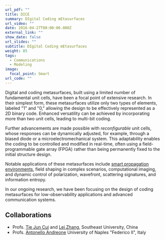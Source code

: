 ```yaml
---
url_pdf: ""
title: DICE
summary: DIgital Coding mEtasurfaces
url_video: ""
date: 2016-04-27T00:00:00.000Z
external_link: ""
show_date: false
url_slides: ""
subtitle: DIgital Coding mEtasurfaces
weight: 85
tags:
  - Communications
  - Modeling
image:
  focal_point: Smart
url_code: ""
---
```

Digital and coding metasurfaces, built using a limited number of fundamental unit cells, have been a focal point of extensive research. In their simplest form, these metasurfaces utilize only two types of elements, labeled "1" and "0," allowing the design to be effectively represented as a 2D binary code. Enhanced versatility can be achieved by incorporating more than two unit cells, leading to multi-bit coding.

Further advancements are made possible with *reconfigurable* unit cells, whose responses can be dynamically adjusted, for example, through a biased diode or a microelectromechanical system. This adaptability enables the coding to be controlled and modified in real-time, often using a field-programmable gate array (FPGA) rather than being permanently fixed to the initial structure design.

Notable applications of these metasurfaces include [smart propagation environments], field shaping in complex scenarios, computational imaging, and dynamic control of polarization, wavefront, scattering signatures, and information entropy. 

In our ongoing research, we have been focusing on the design of coding metasurfaces for low-observability applications and advanced communication systems.


## Collaborations
- Profs. [Tie Jun Cui] and [Lei Zhang], Southeast University, China
- Profs. [Antonello Andreone] University of Naples "Federico II", Italy

[Tie Jun Cui]: https://scholar.google.com/citations?user=-h-1eJsAAAAJ&hl=en
[Lei Zhang]: https://scholar.google.com/citations?user=3wWb8agAAAAJ&hl=zh-CN
[Antonello Andreone]: https://scholar.google.it/citations?user=zX3urEEAAAAJ&hl=en
[smart propagation environments]: /project/street/
